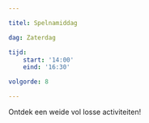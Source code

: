 ```yaml
---

titel: Spelnamiddag 

dag: Zaterdag

tijd:
    start: '14:00'
    eind: '16:30'

volgorde: 8

---
```


Ontdek een weide vol losse activiteiten!   



